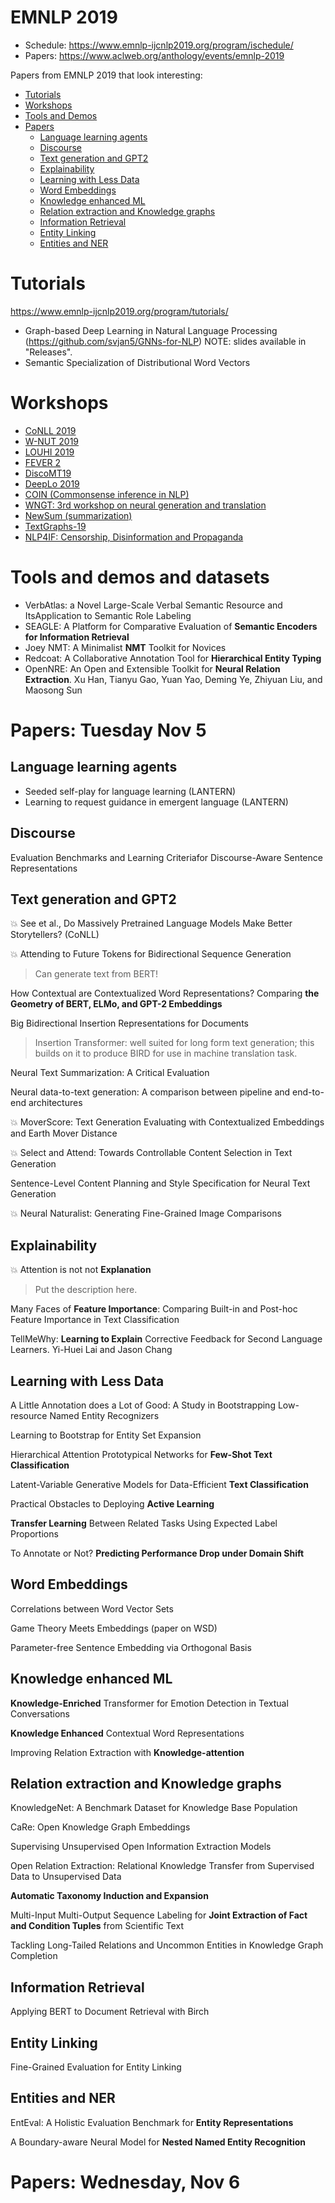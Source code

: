 # EMNLP 2019

- Schedule: https://www.emnlp-ijcnlp2019.org/program/ischedule/
- Papers: https://www.aclweb.org/anthology/events/emnlp-2019

Papers from EMNLP 2019 that look interesting:

- [Tutorials](#tutorials)
- [Workshops](#workshops)
- [Tools and Demos](#tools-and-demos)
- [Papers](#papers)
  - [Language learning agents](#language-learning-agents)
  - [Discourse](#discourse)
  - [Text generation and GPT2](#text-generation-and-gpt2)
  - [Explainability](#explainability)
  - [Learning with Less Data](#learning-with-less-data)
  - [Word Embeddings](#word-embeddings)
  - [Knowledge enhanced ML](#knowledge-enhanced-ml)
  - [Relation extraction and Knowledge graphs](#relation-extraction-and-knowledge-graphs)
  - [Information Retrieval](#information-retrieval)
  - [Entity Linking](#entity-linking)
  - [Entities and NER](#entities-and-ner)
  
# Tutorials

https://www.emnlp-ijcnlp2019.org/program/tutorials/
- Graph-based Deep Learning in Natural Language
Processing (https://github.com/svjan5/GNNs-for-NLP) NOTE: slides available in "Releases".
- Semantic Specialization of Distributional Word Vectors

# Workshops

- [CoNLL 2019](http://www.conll.org/)
- [W-NUT 2019](http://noisy-text.github.io/)
- [LOUHI 2019](http://louhi2019.fbk.eu/)
- [FEVER 2](http://fever.ai/)
- [DiscoMT19](https://www.idiap.ch/workshop/DiscoMT)
- [DeepLo 2019](https://sites.google.com/view/deeplo19/)
- [COIN (Commonsense inference in NLP)](http://www.coli.uni-saarland.de/~mroth/COIN/)
- [WNGT: 3rd workshop on neural generation and translation](https://sites.google.com/view/wngt19/home)
- [NewSum (summarization)](https://summarization2019.github.io/)
- [TextGraphs-19](https://sites.google.com/view/textgraphs2019)
- [NLP4IF: Censorship, Disinformation and Propaganda](http://www.netcopia.net/nlp4if/)

# Tools and demos and datasets

- VerbAtlas: a Novel Large-Scale Verbal Semantic Resource and ItsApplication to Semantic Role Labeling
- SEAGLE: A Platform for Comparative Evaluation of **Semantic Encoders for Information Retrieval**
- Joey NMT: A Minimalist **NMT** Toolkit for Novices
- Redcoat: A Collaborative Annotation Tool for **Hierarchical Entity Typing**
- OpenNRE: An Open and Extensible Toolkit for **Neural Relation Extraction**. Xu Han, Tianyu Gao, Yuan Yao, Deming Ye, Zhiyuan Liu, and Maosong Sun  

# Papers: Tuesday Nov 5

## Language learning agents
 
- Seeded self-play for language learning (LANTERN)
- Learning to request guidance in emergent language (LANTERN)

## Discourse

Evaluation Benchmarks and Learning Criteriafor Discourse-Aware Sentence Representations


## Text generation and GPT2

:boom: See et al., Do Massively Pretrained Language Models Make Better Storytellers? (CoNLL)

:boom: Attending to Future Tokens for Bidirectional Sequence Generation
> Can generate text from BERT!

How Contextual are Contextualized Word Representations? Comparing **the Geometry of BERT, ELMo, and GPT-2 Embeddings**

Big Bidirectional Insertion Representations for Documents
> Insertion Transformer: well suited for long form text generation; this builds on it to produce BIRD for use in machine translation task.

Neural Text Summarization: A Critical Evaluation

Neural data-to-text generation: A comparison between pipeline and end-to-end architectures

:boom: MoverScore: Text Generation Evaluating with Contextualized Embeddings and Earth Mover Distance

:boom: Select and Attend: Towards Controllable Content Selection in Text Generation

Sentence-Level Content Planning and Style Specification for Neural Text Generation

:boom: Neural Naturalist: Generating Fine-Grained Image Comparisons

## Explainability

:boom: Attention is not not **Explanation**
> Put the description here.

Many Faces of **Feature Importance**: Comparing Built-in and Post-hoc Feature Importance in Text Classification

TellMeWhy: **Learning to Explain** Corrective Feedback for Second Language Learners. Yi-Huei Lai and Jason Chang

## Learning with Less Data

A Little Annotation does a Lot of Good: A Study in Bootstrapping Low-resource Named Entity Recognizers

Learning to Bootstrap for Entity Set Expansion

Hierarchical Attention Prototypical Networks for **Few-Shot Text Classification**

Latent-Variable Generative Models for Data-Efficient **Text Classification**

Practical Obstacles to Deploying **Active Learning**

**Transfer Learning** Between Related Tasks Using Expected Label Proportions

To Annotate or Not? **Predicting Performance Drop under Domain Shift**

## Word Embeddings

Correlations between Word Vector Sets

Game Theory Meets Embeddings (paper on WSD)

Parameter-free Sentence Embedding via Orthogonal Basis

## Knowledge enhanced ML

**Knowledge-Enriched** Transformer for Emotion Detection in Textual Conversations

**Knowledge Enhanced** Contextual Word Representations

Improving Relation Extraction with **Knowledge-attention**

## Relation extraction and Knowledge graphs

KnowledgeNet: A Benchmark Dataset for Knowledge Base Population

CaRe: Open Knowledge Graph Embeddings

Supervising Unsupervised Open Information Extraction Models

Open Relation Extraction: Relational Knowledge Transfer from Supervised Data to Unsupervised Data

**Automatic Taxonomy Induction and Expansion**

Multi-Input Multi-Output Sequence Labeling for **Joint Extraction of Fact and Condition Tuples** from Scientific Text

Tackling Long-Tailed Relations and Uncommon Entities in Knowledge Graph Completion

## Information Retrieval 

Applying BERT to Document Retrieval with Birch

## Entity Linking

Fine-Grained Evaluation for Entity Linking

## Entities and NER

EntEval: A Holistic Evaluation Benchmark for **Entity Representations**

A Boundary-aware Neural Model for **Nested Named Entity Recognition**

# Papers: Wednesday, Nov 6
